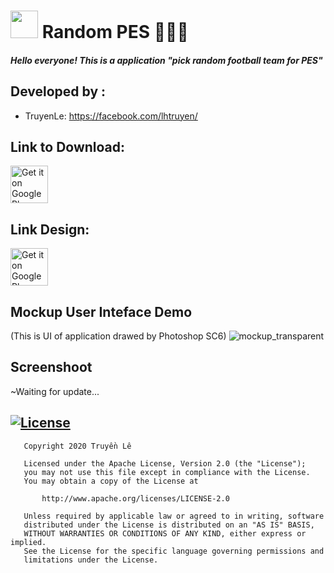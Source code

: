 # <img src="https://firebasestorage.googleapis.com/v0/b/randompes-32f21.appspot.com/o/ic_launcher.png?alt=media" height=44px /></a> Random PES 🚧👷🔧️
##### Hello everyone! This is a application "pick random football team for PES"

## Developed by : 
* TruyenLe: https://facebook.com/lhtruyen/

## Link to Download:
<a href="#"><img alt="Get it on Google Play" src="https://play.google.com/intl/en_us/badges/images/generic/en-play-badge.png" height=60px /></a>

## Link Design:
<a href="https://www.figma.com/file/04GkWjbqLkPOJ0WPICIN0z/RANDOM-PES?node-id=0%3A1"><img alt="Get it on Google Play" src="https://i.pinimg.com/originals/a5/58/b4/a558b426cb8973523f37bbed94cf0f09.png" height=60px /></a>

## Mockup User Inteface Demo
(This is UI of application drawed by Photoshop SC6)
![mockup_transparent](https://user-images.githubusercontent.com/55780534/82993099-45e61a80-a02a-11ea-92f3-392ebc8721d2.png)

  ## Screenshoot
  ~Waiting for update...
  
  ## [![License](https://img.shields.io/badge/License-Apache%202.0-blue.svg)](https://opensource.org/licenses/Apache-2.0)
```
   Copyright 2020 Truyền Lê

   Licensed under the Apache License, Version 2.0 (the "License");
   you may not use this file except in compliance with the License.
   You may obtain a copy of the License at

       http://www.apache.org/licenses/LICENSE-2.0

   Unless required by applicable law or agreed to in writing, software
   distributed under the License is distributed on an "AS IS" BASIS,
   WITHOUT WARRANTIES OR CONDITIONS OF ANY KIND, either express or implied.
   See the License for the specific language governing permissions and
   limitations under the License.
   ```

